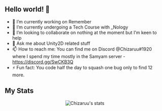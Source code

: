 ## Hello world! 👋

- 🔭 I’m currently working on Remember
- 🌱 I’m currently undergoing a Tech Course with _Nology
- 👯 I’m looking to collaborate on nothing at the moment but I'm keen to help
- 💬 Ask me about Unity2D related stuff
- 📫 How to reach me: You can find me on Discord @Chizaruu#1920 where I spend my time mostly in the Samyam server -https://discord.gg/SwCKB3Q
- ⚡ Fun fact: You code half the day to squash one bug only to find 12 more.

## My Stats

<p align="center">
  <img src="https://github-profile-trophy.vercel.app/?username=Chizaruu&row=1&theme=onedark" alt="Chizaruu's stats"/>
</p>
